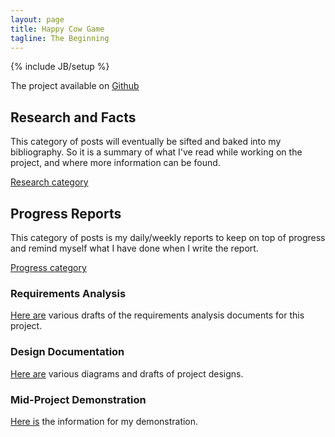 ```yaml
---
layout: page
title: Happy Cow Game
tagline: The Beginning
---
```

{% include JB/setup %}

The project available on [Github](https://github.com/sis17/HappyCowGame)

## Research and Facts

This category of posts will eventually be sifted and baked into my bibliography.
So it is a summary of what I've read while working on the project, and where more information can be found.

[Research category](categories.html#research-ref)

## Progress Reports

This category of posts is my daily/weekly reports to keep on top of progress and remind myself what I have done when I write the report.

[Progress category](categories.html#progress-ref)

### Requirements Analysis
[Here are](./requirements) various drafts of the requirements analysis documents for this project.

### Design Documentation
[Here are](./designs) various diagrams and drafts of project designs.

### Mid-Project Demonstration
[Here is](./mid-project-demonstration) the information for my demonstration.
